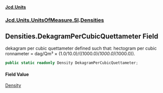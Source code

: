 #### [Jcd.Units](index.md 'index')
### [Jcd.Units.UnitsOfMeasure.SI](Jcd.Units.UnitsOfMeasure.SI.md 'Jcd.Units.UnitsOfMeasure.SI').[Densities](Densities.md 'Jcd.Units.UnitsOfMeasure.SI.Densities')

## Densities.DekagramPerCubicQuettameter Field

dekagram per cubic quettameter defined such that: hectogram per cubic ronnameter = dag/Qm³ × (1.0/10.0)/((1000.0)*(1000.0)*(1000.0)).

```csharp
public static readonly Density DekagramPerCubicQuettameter;
```

#### Field Value
[Density](Density.md 'Jcd.Units.UnitTypes.Density')